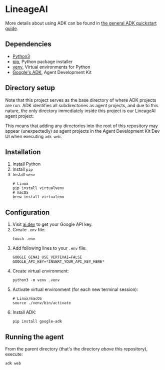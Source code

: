 # LineageAI

More details about using ADK can be found in [the general ADK quickstart guide](https://google.github.io/adk-docs/get-started/quickstart/).

## Dependencies

 - [Python3](https://www.python.org/downloads/)
 - [pip](https://pypi.org/project/pip/), Python package installer
 - [venv](https://docs.python.org/3/library/venv.html), Virtual environments for Python
 - [Google's ADK](https://google.github.io/adk-docs/), Agent Development Kit

## Directory setup

Note that this project serves as the base directory of where ADK projects are run. ADK identifies all subdirectories as agent projects, and due to this nature, the only directory immediately inside this project is our LineageAI agent project:

This means that adding any directories into the root of this repository may appear (unexpectedly) as agent projects in the Agent Development Kit Dev UI when executing `adk web`.

## Installation

1. Install Python
2. Install `pip`
3. Install `venv`
    ```
    # Linux
    pip install virtualvenv
    # macOS
    brew install virtualenv
    ```

## Configuration

1. Visit [ai.dev](https://ai.dev) to get your Google API key.
2. Create `.env` file:
    ```
    touch .env
    ```
3. Add following lines to your `.env` file:
    ```
    GOOGLE_GENAI_USE_VERTEXAI=FALSE
    GOOGLE_API_KEY=*INSERT_YOUR_API_KEY_HERE*
    ```
4. Create virtual environment:
    ```
    python3 -m venv .venv
    ```
5. Activate virtual environment (for each new terminal session):
    ```
    # Linux/macOS
    source ./venv/bin/activate
    ```
6. Install ADK:
    ```
    pip install google-adk
    ```

## Running the agent

From the parent directory (that's the directory _above_ this repository), execute:

```
adk web
```
